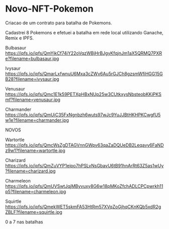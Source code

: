 # Novo-NFT-Pokemon

Criacao de um contrato para batalha de Pokemons.

Cadastrei 8 Pokemons e efetuei a batalha em rede local utilizando Ganache, Remix e IPFS.

Bulbasaur
https://ipfs.io/ipfs/QmYikCf74iY22oVqzWBjHrBJgyKfqjnJm1aX5QRMQ7PXRe?filename=bulbasaur.jpg

Ivysaur
https://ipfs.io/ipfs/QmarLxfwnuU6Mxa3cZWv6Au5rGJCh8gzsmWfiHGG15GB28?filename=ivysaur.jpg

Venusaur
https://ipfs.io/ipfs/Qmc1E1k59PETXpHBxNUp25w3CUtkxysNbsteobKKiPKSmf?filename=venusaur.jpg

Charmander
https://ipfs.io/ipfs/QmUiC35FxNgnbzh6wuts97wJc9YuJJBtHKHPKCwgfU5w1e?filename=charmander.jpg


NOVOS

Wartortle
https://ipfs.io/ipfs/QmcWsZgDTAGVnnGWpv63qaZaDQUeDB2Leqavy6FaNDz9w1?filename=wartortle.jpg

Charizard
https://ipfs.io/ipfs/QmZuVYP1eipo7hPSLvNsGbavU6tB91hnArRt63Z5as1wUy?filename=charizard.jpg

Charmeleon
https://ipfs.io/ipfs/QmUVSwtJqjMByvuxy8G6w18pMKoZfchADLCPCpwrkh11p5?filename=charmeleon.jpg

Squirtle
https://ipfs.io/ipfs/QmekWET5skmFA53HtRm57XVqZoGjhqCKnKQb5xdR2gZBLF?filename=squirtle.jpg


0 a 7
nas batalhas
